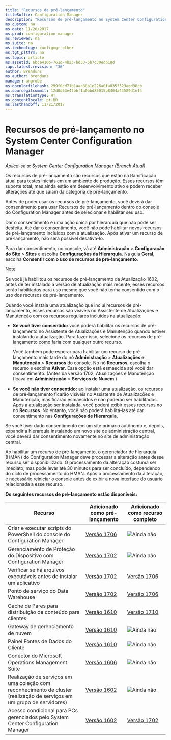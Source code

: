 ```yaml
---
title: "Recursos de pré-lançamento"
titleSuffix: Configuration Manager
description: "Recursos de pré-lançamento no System Center Configuration Manager"
ms.custom: na
ms.date: 11/20/2017
ms.prod: configuration-manager
ms.reviewer: na
ms.suite: na
ms.technology: configmgr-other
ms.tgt_pltfrm: na
ms.topic: article
ms.assetid: 6bce416b-761d-4b23-bd33-5b7c30edb10d
caps.latest.revision: "36"
author: Brenduns
ms.author: brenduns
manager: angrobe
ms.openlocfilehash: 299f0cd71b1aac80a1e226a0fa035f323aed38cb
ms.sourcegitcommit: 12d0d53e47bbf1a0bbd85015b8404a44589d1e14
ms.translationtype: HT
ms.contentlocale: pt-BR
ms.lasthandoff: 11/21/2017
---
```

# <a name="pre-release-features-in-system-center-configuration-manager"></a>Recursos de pré-lançamento no System Center Configuration Manager
*Aplica-se a: System Center Configuration Manager (Branch Atual)*

Os recursos de pré-lançamento são recursos que estão na Ramificação atual para testes iniciais em um ambiente de produção. Esses recursos têm suporte total, mas ainda estão em desenvolvimento ativo e podem receber alterações até que saiam da categoria de pré-lançamento.

 Antes de poder usar os recursos de pré-lançamento, você deverá dar consentimento para usar Recursos de pré-lançamento dentro do console do Configuration Manager antes de selecionar e habilitar seu uso.  

Dar o consentimento é uma ação única por hierarquia que não pode ser desfeita. Até dar o consentimento, você não pode habilitar novos recursos de pré-lançamento incluídos com a atualização. Após ativar um recurso de pré-lançamento, não será possível desativá-lo.

Para dar consentimento, no console, vá até **Administração** > **Configuração do Site** > **Sites** e escolha **Configurações da Hierarquia**. Na guia **Geral**, escolha **Consentir com o uso de recursos de pré-lançamento**.

 > [!NOTE]
 > Se você já habilitou os recursos de pré-lançamento da Atualização 1602, antes de ter instalado a versão de atualização mais recente, esses recursos serão habilitados para uso mesmo que você não tenha consentido com o uso dos recursos de pré-lançamento.

Quando você instala uma atualização que inclui recursos de pré-lançamento, esses recursos são visíveis no Assistente de Atualizações e Manutenção com os recursos regulares incluídos na atualização:
  - **Se você tiver consentido:** você poderá habilitar os recursos de pré-lançamento no Assistente de Atualizações e Manutenção quando estiver instalando a atualização. Para fazer isso, selecione os recursos de pré-lançamento como faria com qualquer outro recurso.     

    Você também pode esperar para habilitar um recurso de pré-lançamento mais tarde do nó **Administração** > **Atualizações e Manutenção** > **Recursos** do console. No nó **Recursos**, escolha o recurso e escolha **Ativar**. Essa opção está esmaecida até você dar consentimento. (Antes da versão 1702, Atualizações e Manutenção ficava em **Administração** > **Serviços de Nuvem**.)
  -   **Se você não tiver consentido:** ao instalar uma atualização, os recursos de pré-lançamento ficarão visíveis no Assistente de Atualizações e Manutenção, mas ficarão esmaecidos e não poderão ser habilitados. Após a atualização ser instalada, você poderá exibir esses recursos no nó **Recursos**. No entanto, você não poderá habilitá-las até dar consentimento nas **Configurações de Hierarquia**.

Se você tiver dado consentimento em um site primário autônomo e, depois, expandir a hierarquia instalando um novo site de administração central, você deverá dar consentimento novamente no site de administração central.

 Ao habilitar um recurso de pré-lançamento, o gerenciador de hierarquia (HMAN) do Configuration Manager deve processar a alteração antes desse recurso ser disponibilizado. O processamento da alteração costuma ser imediato, mas pode levar até 30 minutos para ser concluído, dependendo do ciclo de processamento do HMAN. Após o processamento da alteração, é necessário reiniciar o console antes de exibir a nova interface do usuário relacionada a esse recurso.

**Os seguintes recursos de pré-lançamento estão disponíveis:**

 |Recurso          |Adicionado como pré-lançamento | Adicionado como recurso completo|  
|------------------|---------------------|---------------------|
| Criar e executar scripts do PowerShell do console do Configuration Manager |  [Versão 1706](/sccm/apps/deploy-use/create-deploy-scripts)|![Ainda não](media/83c5d168-8faf-4e8e-920b-528e3c43ffd4.gif)|
| Gerenciamento de Proteção do Dispositivo com Configuration Manager |  [Versão 1702](/sccm/protect/deploy-use/use-device-guard-with-configuration-manager)|![Ainda não](media/83c5d168-8faf-4e8e-920b-528e3c43ffd4.gif)|
| Verificar se há arquivos executáveis antes de instalar um aplicativo  |   [Versão 1702](/sccm/apps/deploy-use/deploy-applications#how-to-check-for-running-executable-files-before-installing-an-application) |[Versão 1706](/sccm/apps/deploy-use/deploy-applications#how-to-check-for-running-executable-files-before-installing-an-application)|
| Ponto de serviço do Data Warehouse  |  [Versão 1702](/sccm/core/servers/manage/data-warehouse) |[Versão 1706](/sccm/core/servers/manage/data-warehouse)|
| Cache de Pares para distribuição de conteúdo para clientes |  [Versão 1610](/sccm/core/plan-design/hierarchy/client-peer-cache) | [Versão 1710](/sccm/core/plan-design/hierarchy/client-peer-cache)|
| Gateway de gerenciamento de nuvem |  [Versão 1610](/sccm/core/clients/manage/plan-cloud-management-gateway) |![Ainda não](media/83c5d168-8faf-4e8e-920b-528e3c43ffd4.gif)|
| Painel Fontes de Dados do Cliente |  [Versão 1610](/sccm/core/servers/deploy/configure/monitor-content-you-have-distributed#client-data-sources-dashboard) |![Ainda não](media/83c5d168-8faf-4e8e-920b-528e3c43ffd4.gif)|
| Conector do Microsoft Operations Management Suite  | [Versão 1606](../../../core/clients/manage/sync-data-microsoft-operations-management-suite.md) |![Ainda não](media/83c5d168-8faf-4e8e-920b-528e3c43ffd4.gif)|
| Realização de serviços em uma coleção com reconhecimento de cluster (realização de serviços em um grupo de servidores)| [Versão 1602](../../../core/get-started/capabilities-in-technical-preview-1605.md#BKMK_ServerGroups)|![Ainda não](media/83c5d168-8faf-4e8e-920b-528e3c43ffd4.gif)|
|Acesso condicional para PCs gerenciados pelo System Center Configuration Manager | [Versão 1602](../../../protect/deploy-use/manage-access-to-o365-services-for-pcs-managed-by-sccm.md)     | [Versão 1702](/sccm/mdm/deploy-use/manage-access-to-services)                     |
